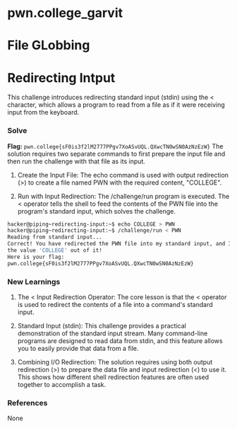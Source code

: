 # pwn.college_garvit
# File GLobbing

# Redirecting Intput
This challenge introduces redirecting standard input (stdin) using the < character, which allows a program to read from a file as if it were receiving input from the keyboard. 

### Solve
**Flag:** `pwn.college{sF0is3f2lM2777PPgv7XoASvUQL.QXwcTN0wSN0AzNzEzW}`
The solution requires two separate commands to first prepare the input file and then run the challenge with that file as its input.

1. Create the Input File: The echo command is used with output redirection (>) to create a file named PWN with the required content, "COLLEGE".

2. Run with Input Redirection: The /challenge/run program is executed. The < operator tells the shell to feed the contents of the PWN file into the program's standard input, which solves the challenge.

```bash
hacker@piping~redirecting-input:~$ echo COLLEGE > PWN
hacker@piping~redirecting-input:~$ /challenge/run < PWN
Reading from standard input...
Correct! You have redirected the PWN file into my standard input, and I read
the value 'COLLEGE' out of it!
Here is your flag:
pwn.college{sF0is3f2lM2777PPgv7XoASvUQL.QXwcTN0wSN0AzNzEzW}
```
    
### New Learnings
1. The < Input Redirection Operator: The core lesson is that the < operator is used to redirect the contents of a file into a command's standard input.

2. Standard Input (stdin): This challenge provides a practical demonstration of the standard input stream. Many command-line programs are designed to read data from stdin, and this feature allows you to easily provide that data from a file.

3. Combining I/O Redirection: The solution requires using both output redirection (>) to prepare the data file and input redirection (<) to use it. This shows how different shell redirection features are often used together to accomplish a task.

### References 
None